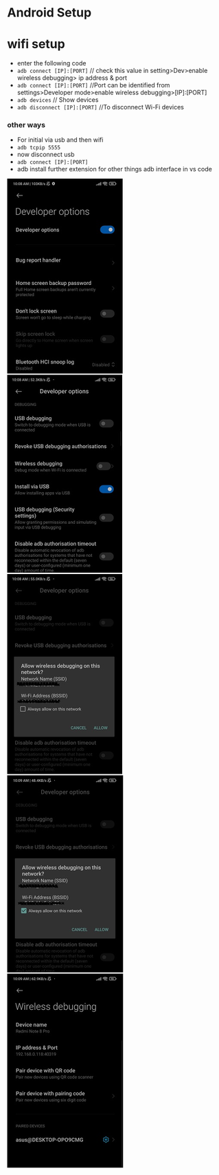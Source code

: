 
# Android Setup

# wifi setup

- enter the following code
- `adb connect [IP]:[PORT]` // check this value in setting>Dev>enable wireless debugging> ip address & port
- `adb connect [IP]:[PORT]` //Port can be identified from settings>Developer mode>enable wireless debugging>[IP]:[PORT]
- `adb devices` // Show devices
- `adb disconnect [IP]:[PORT]` //To disconnect Wi-Fi devices

### other ways

- For initial via usb and then wifi
- `adb tcpip 5555`
- now disconnect usb
- `adb connect [IP]:[PORT]`
- adb install further extension for other things adb interface in vs code

![](./assets/image/1.jpg)
![](./assets/image/2.jpg)
![](./assets/image/3.jpg)
![](./assets/image/4.jpg)
![](./assets/image/5.jpg)
